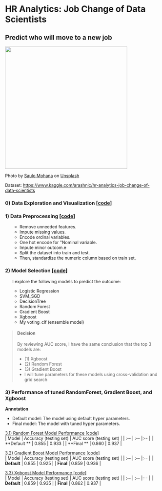# HR Analytics: Job Change of Data Scientists
## Predict who will move to a new job

<img src="Image/saulo-mohana-wNz7_5EvUWU-unsplash.jpg" height="400">

Photo by <a href="https://unsplash.com/@saulomohana?utm_source=unsplash&utm_medium=referral&utm_content=creditCopyText">Saulo Mohana</a> on <a href="https://unsplash.com/s/photos/career?utm_source=unsplash&utm_medium=referral&utm_content=creditCopyText">Unsplash</a>
  

Dataset: https://www.kaggle.com/arashnic/hr-analytics-job-change-of-data-scientists

 
### 0) Data Exploration and Visualization <a href = "https://nbviewer.jupyter.org/github/Wei-Kuang/HR_JobChange/blob/main/HR_Analysis_Step0_DataVisualization.ipynb">[code]</a>  

### 1) Data Preprocessing <a href = "https://nbviewer.jupyter.org/github/Wei-Kuang/HR_JobChange/blob/main/HR_Analysis_Step1_DataPreprocessing.ipynb">[code]</a>  

<ul><ul>
<li>Remove unneeded features.</li>
<li>Impute missing values.</li>
<li>Encode ordinal variables.</li>
<li>One hot encode for "Nominal variable.</li>
<li>Impute minor outcom.e</li>
<li>Split the dataset into train and test.</li>
<li>Then, standardize the numeric column based on train set.</li>
</ul></ul>

### 2) Model Selection <a href = "https://nbviewer.jupyter.org/github/Wei-Kuang/HR_JobChange/blob/main/HR_Analysis_Step2_ModelSelection.ipynb">[code]</a>


<ul>I explore the following models to predict the outcome:
<ul>
<li>Logistic Regression</li>
<li>SVM_SGD</li> 
<li>DecisionTree</li> 
<li>Random Forest</li>
<li>Gradient Boost</li>
<li>Xgboost</li>
<li>My voting_clf (ensemble model)</li>
</ul></ul>


> #### Decision
> 
> By reviewing AUC score, I have the same conclusion that the top 3 models are:
> -  (1) Xgboost
> -  (2) Random Forest
> -  (3) Gradient Boost
> - I will tune parameters for these models using cross-validation and grid search
#### 




### 3) Performance of tuned RandomForest, Gradient Boost, and Xgboost

**Annotation**
- Default model: The model using default hyper parameters.
- Final model: The model with tuned hyper parameters.


<a href = "https://nbviewer.jupyter.org/github/Wei-Kuang/HR_JobChange/blob/main/HR_Analysis_Step3_1_RandomForest_TuningParam.ipynb"> 3.1) Random Forest Model Performance [code] </a>  
| Model              | Accuracy (testing set) | AUC score (testing set) |
| :--                | :--                    |:--                      |
| **Default **       | 0.855                  | 0.933                   |
| **Final **         | 0.860                  | 0.937                   |



<a href = "https://nbviewer.jupyter.org/github/Wei-Kuang/HR_JobChange/blob/main/HR_Analysis_Step3_2_GMB_TuningParam.ipynb"> 3.2) Gradient Boost Model Performance [code]</a>  
| Model              | Accuracy (testing set) | AUC score (testing set) |
| :--                | :--                    |:--                      |
| **Default**        | 0.855                  | 0.925                   |
| **Final**          | 0.859                  | 0.936                   |



<a href = "https://nbviewer.jupyter.org/github/Wei-Kuang/HR_JobChange/blob/main/HR_Analysis_Step3_3_XBG_TuningParam.ipynb"> 3.3) Xgboost Model Performance [code]</a>  
| Model              | Accuracy (testing set) | AUC score (testing set) |
| :--                | :--                    |:--                      |
| **Default**        | 0.859                  | 0.935                   |
| **Final**          | 0.862                  | 0.937                   |



